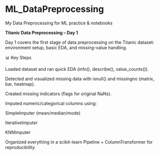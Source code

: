# ML_DataPreprocessing

My Data Preprocessing for ML practice &amp; notebooks

**Titanic Data Preprocessing – Day 1**

Day 1 covers the first stage of data preprocessing on the Titanic dataset:
environment setup, basic EDA, and missing-value handling.

📊 Key Steps

Loaded dataset and ran quick EDA (info(), describe(), value_counts()).

Detected and visualized missing data with isnull() and missingno (matrix, bar, heatmap).

Created missing indicators (flags for original NaNs).

Imputed numeric/categorical columns using:

SimpleImputer (mean/median/mode)

IterativeImputer

KNNImputer

Organized everything in a scikit-learn Pipeline + ColumnTransformer for reproducibility.
